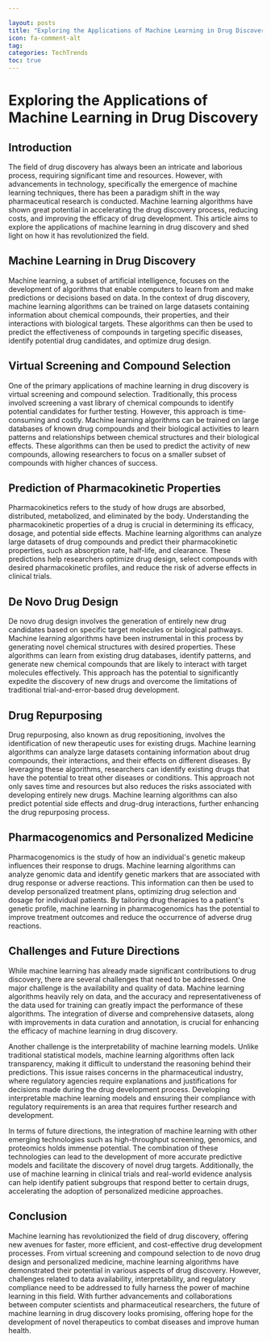 ```yaml
---

layout: posts
title: "Exploring the Applications of Machine Learning in Drug Discovery"
icon: fa-comment-alt
tag:      
categories: TechTrends
toc: true
---
```




# Exploring the Applications of Machine Learning in Drug Discovery

## Introduction

The field of drug discovery has always been an intricate and laborious process, requiring significant time and resources. However, with advancements in technology, specifically the emergence of machine learning techniques, there has been a paradigm shift in the way pharmaceutical research is conducted. Machine learning algorithms have shown great potential in accelerating the drug discovery process, reducing costs, and improving the efficacy of drug development. This article aims to explore the applications of machine learning in drug discovery and shed light on how it has revolutionized the field.

## Machine Learning in Drug Discovery

Machine learning, a subset of artificial intelligence, focuses on the development of algorithms that enable computers to learn from and make predictions or decisions based on data. In the context of drug discovery, machine learning algorithms can be trained on large datasets containing information about chemical compounds, their properties, and their interactions with biological targets. These algorithms can then be used to predict the effectiveness of compounds in targeting specific diseases, identify potential drug candidates, and optimize drug design.

## Virtual Screening and Compound Selection

One of the primary applications of machine learning in drug discovery is virtual screening and compound selection. Traditionally, this process involved screening a vast library of chemical compounds to identify potential candidates for further testing. However, this approach is time-consuming and costly. Machine learning algorithms can be trained on large databases of known drug compounds and their biological activities to learn patterns and relationships between chemical structures and their biological effects. These algorithms can then be used to predict the activity of new compounds, allowing researchers to focus on a smaller subset of compounds with higher chances of success.

## Prediction of Pharmacokinetic Properties

Pharmacokinetics refers to the study of how drugs are absorbed, distributed, metabolized, and eliminated by the body. Understanding the pharmacokinetic properties of a drug is crucial in determining its efficacy, dosage, and potential side effects. Machine learning algorithms can analyze large datasets of drug compounds and predict their pharmacokinetic properties, such as absorption rate, half-life, and clearance. These predictions help researchers optimize drug design, select compounds with desired pharmacokinetic profiles, and reduce the risk of adverse effects in clinical trials.

## De Novo Drug Design

De novo drug design involves the generation of entirely new drug candidates based on specific target molecules or biological pathways. Machine learning algorithms have been instrumental in this process by generating novel chemical structures with desired properties. These algorithms can learn from existing drug databases, identify patterns, and generate new chemical compounds that are likely to interact with target molecules effectively. This approach has the potential to significantly expedite the discovery of new drugs and overcome the limitations of traditional trial-and-error-based drug development.

## Drug Repurposing

Drug repurposing, also known as drug repositioning, involves the identification of new therapeutic uses for existing drugs. Machine learning algorithms can analyze large datasets containing information about drug compounds, their interactions, and their effects on different diseases. By leveraging these algorithms, researchers can identify existing drugs that have the potential to treat other diseases or conditions. This approach not only saves time and resources but also reduces the risks associated with developing entirely new drugs. Machine learning algorithms can also predict potential side effects and drug-drug interactions, further enhancing the drug repurposing process.

## Pharmacogenomics and Personalized Medicine

Pharmacogenomics is the study of how an individual's genetic makeup influences their response to drugs. Machine learning algorithms can analyze genomic data and identify genetic markers that are associated with drug response or adverse reactions. This information can then be used to develop personalized treatment plans, optimizing drug selection and dosage for individual patients. By tailoring drug therapies to a patient's genetic profile, machine learning in pharmacogenomics has the potential to improve treatment outcomes and reduce the occurrence of adverse drug reactions.

## Challenges and Future Directions

While machine learning has already made significant contributions to drug discovery, there are several challenges that need to be addressed. One major challenge is the availability and quality of data. Machine learning algorithms heavily rely on data, and the accuracy and representativeness of the data used for training can greatly impact the performance of these algorithms. The integration of diverse and comprehensive datasets, along with improvements in data curation and annotation, is crucial for enhancing the efficacy of machine learning in drug discovery.

Another challenge is the interpretability of machine learning models. Unlike traditional statistical models, machine learning algorithms often lack transparency, making it difficult to understand the reasoning behind their predictions. This issue raises concerns in the pharmaceutical industry, where regulatory agencies require explanations and justifications for decisions made during the drug development process. Developing interpretable machine learning models and ensuring their compliance with regulatory requirements is an area that requires further research and development.

In terms of future directions, the integration of machine learning with other emerging technologies such as high-throughput screening, genomics, and proteomics holds immense potential. The combination of these technologies can lead to the development of more accurate predictive models and facilitate the discovery of novel drug targets. Additionally, the use of machine learning in clinical trials and real-world evidence analysis can help identify patient subgroups that respond better to certain drugs, accelerating the adoption of personalized medicine approaches.

## Conclusion

Machine learning has revolutionized the field of drug discovery, offering new avenues for faster, more efficient, and cost-effective drug development processes. From virtual screening and compound selection to de novo drug design and personalized medicine, machine learning algorithms have demonstrated their potential in various aspects of drug discovery. However, challenges related to data availability, interpretability, and regulatory compliance need to be addressed to fully harness the power of machine learning in this field. With further advancements and collaborations between computer scientists and pharmaceutical researchers, the future of machine learning in drug discovery looks promising, offering hope for the development of novel therapeutics to combat diseases and improve human health.